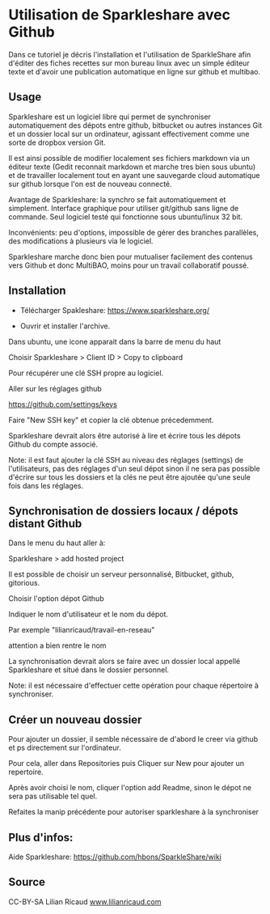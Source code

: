 <!--

---
title: Synchronisation dossier local-github avec sparkleshare
description: Dans ce tutoriel je décris l'installation et l'utilisation de SparkleShare afin d'éditer des fiches recettes sur mon bureau linux avec un simple éditeur texte et d'avoir une publication automatique en ligne sur github et multibao.
image_url:
licence: CC-BY-SA 
---

-->


# Utilisation de Sparkleshare avec Github

Dans ce tutoriel je décris l'installation et l'utilisation de SparkleShare afin d'éditer des fiches recettes sur mon bureau linux avec un simple éditeur texte et d'avoir une publication automatique en ligne sur github et multibao.

## Usage

Sparkleshare est un logiciel libre qui permet de synchroniser automatiquement des dépots entre github, bitbucket ou autres instances Git et un dossier local sur un ordinateur, agissant effectivement comme une sorte de dropbox version Git.

Il est ainsi possible de modifier localement ses fichiers markdown via un éditeur texte (Gedit reconnait markdown et marche tres bien sous ubuntu) et de travailler localement tout en ayant une sauvegarde cloud automatique sur github lorsque l'on est de nouveau connecté.

Avantage de Sparkleshare: la synchro se fait automatiquement et simplement. Interface graphique pour utiliser git/github sans ligne de commande. Seul logiciel testé qui fonctionne sous ubuntu/linux 32 bit.

Inconvénients: peu d'options, impossible de gérer des branches parallèles, des modifications à plusieurs via le logiciel.

Sparkleshare marche donc bien pour mutualiser facilement des contenus vers Github et donc MultiBAO, moins pour un travail collaboratif poussé.

## Installation

- Télécharger Spakleshare: https://www.sparkleshare.org/

- Ouvrir et installer l'archive.

Dans ubuntu, une icone apparait dans la barre de menu du haut

Choisir Sparkleshare > Client ID > Copy to clipboard

Pour récupérer une clé SSH propre au logiciel.

Aller sur les réglages github

https://github.com/settings/keys

Faire "New SSH key" et copier la clé obtenue précedemment.

Sparkleshare devrait alors être autorisé à lire et écrire tous les dépots Github du compte associé.

Note: il est faut ajouter la clé SSH au niveau des réglages (settings) de l'utilisateurs, pas des réglages d'un seul dépot sinon il ne sera pas possible d'écrire sur tous les dossiers et la clés ne peut être ajoutée qu'une seule fois dans les réglages.

## Synchronisation de dossiers locaux / dépots distant Github

Dans le menu du haut aller à:

Sparkleshare > add hosted project

Il est possible de choisir un serveur personnalisé, Bitbucket, github, gitorious.

Choisir l'option dépot Github

Indiquer le nom d'utilisateur et le nom du dépot.

Par exemple "lilianricaud/travail-en-reseau"

attention a bien rentre le nom

La synchronisation devrait alors se faire avec un dossier local appellé Sparkleshare et situé dans le dossier personnel.

Note: il est nécessaire d'effectuer cette opération pour chaque répertoire à synchroniser.

## Créer un nouveau dossier

Pour ajouter un dossier, il semble nécessaire de d'abord le creer via github et ps directement sur l'ordinateur.

Pour cela, aller dans Repositories puis Cliquer sur New pour ajouter un repertoire.

Après avoir choisi le nom, cliquer l'option add Readme, sinon le dépot ne sera pas utilisable tel quel.

Refaites la manip précédente pour autoriser sparkleshare à la synchroniser



## Plus d'infos:

Aide Sparkleshare: https://github.com/hbons/SparkleShare/wiki


## Source 

CC-BY-SA Lilian Ricaud
www.lilianricaud.com
